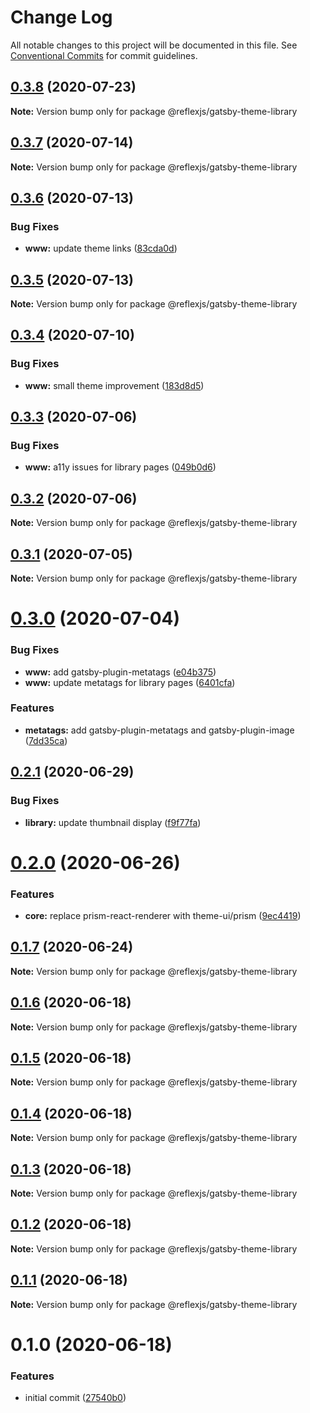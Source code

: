 # Change Log

All notable changes to this project will be documented in this file.
See [Conventional Commits](https://conventionalcommits.org) for commit guidelines.

## [0.3.8](https://github.com/reflexjs/reflex/compare/@reflexjs/gatsby-theme-library@0.3.7...@reflexjs/gatsby-theme-library@0.3.8) (2020-07-23)

**Note:** Version bump only for package @reflexjs/gatsby-theme-library





## [0.3.7](https://github.com/reflexjs/reflex/compare/@reflexjs/gatsby-theme-library@0.3.6...@reflexjs/gatsby-theme-library@0.3.7) (2020-07-14)

**Note:** Version bump only for package @reflexjs/gatsby-theme-library





## [0.3.6](https://github.com/reflexjs/reflex/compare/@reflexjs/gatsby-theme-library@0.3.5...@reflexjs/gatsby-theme-library@0.3.6) (2020-07-13)


### Bug Fixes

* **www:** update theme links ([83cda0d](https://github.com/reflexjs/reflex/commit/83cda0db5cf4ac3571b298e40e9278b82a5b69cb))





## [0.3.5](https://github.com/reflexjs/reflex/compare/@reflexjs/gatsby-theme-library@0.3.4...@reflexjs/gatsby-theme-library@0.3.5) (2020-07-13)

**Note:** Version bump only for package @reflexjs/gatsby-theme-library





## [0.3.4](https://github.com/reflexjs/reflex/compare/@reflexjs/gatsby-theme-library@0.3.3...@reflexjs/gatsby-theme-library@0.3.4) (2020-07-10)


### Bug Fixes

* **www:** small theme improvement ([183d8d5](https://github.com/reflexjs/reflex/commit/183d8d5a4a81096c9371731ae209598e942f7e7d))





## [0.3.3](https://github.com/reflexjs/reflex/compare/@reflexjs/gatsby-theme-library@0.3.2...@reflexjs/gatsby-theme-library@0.3.3) (2020-07-06)


### Bug Fixes

* **www:** a11y issues for library pages ([049b0d6](https://github.com/reflexjs/reflex/commit/049b0d6dcf2fb03a11cdb04fa6d08aa8ed6e113b))





## [0.3.2](https://github.com/reflexjs/reflex/compare/@reflexjs/gatsby-theme-library@0.3.1...@reflexjs/gatsby-theme-library@0.3.2) (2020-07-06)

**Note:** Version bump only for package @reflexjs/gatsby-theme-library





## [0.3.1](https://github.com/reflexjs/reflex/compare/@reflexjs/gatsby-theme-library@0.3.0...@reflexjs/gatsby-theme-library@0.3.1) (2020-07-05)

**Note:** Version bump only for package @reflexjs/gatsby-theme-library





# [0.3.0](https://github.com/reflexjs/reflex/compare/@reflexjs/gatsby-theme-library@0.2.1...@reflexjs/gatsby-theme-library@0.3.0) (2020-07-04)


### Bug Fixes

* **www:** add gatsby-plugin-metatags ([e04b375](https://github.com/reflexjs/reflex/commit/e04b3752dcae505d6c25628a54d503bfc7c4ae18))
* **www:** update metatags for library pages ([6401cfa](https://github.com/reflexjs/reflex/commit/6401cfa24c6476b709b09dc8f72e25ca93d8e922))


### Features

* **metatags:** add gatsby-plugin-metatags and gatsby-plugin-image ([7dd35ca](https://github.com/reflexjs/reflex/commit/7dd35ca5a88f686f11a0f3772d4eaaa640842ba9))





## [0.2.1](https://github.com/reflexjs/reflex/compare/@reflexjs/gatsby-theme-library@0.2.0...@reflexjs/gatsby-theme-library@0.2.1) (2020-06-29)


### Bug Fixes

* **library:** update thumbnail display ([f9f77fa](https://github.com/reflexjs/reflex/commit/f9f77fa087779a717b54266bbb2ab522f09831eb))





# [0.2.0](https://github.com/reflexjs/reflex/compare/@reflexjs/gatsby-theme-library@0.1.7...@reflexjs/gatsby-theme-library@0.2.0) (2020-06-26)


### Features

* **core:** replace prism-react-renderer with theme-ui/prism ([9ec4419](https://github.com/reflexjs/reflex/commit/9ec44192678175f00d760d9a93dc89dc86be5daf))





## [0.1.7](https://github.com/reflexjs/reflex/compare/@reflexjs/gatsby-theme-library@0.1.6...@reflexjs/gatsby-theme-library@0.1.7) (2020-06-24)

**Note:** Version bump only for package @reflexjs/gatsby-theme-library





## [0.1.6](https://github.com/reflexjs/reflex/compare/@reflexjs/gatsby-theme-library@0.1.5...@reflexjs/gatsby-theme-library@0.1.6) (2020-06-18)

**Note:** Version bump only for package @reflexjs/gatsby-theme-library





## [0.1.5](https://github.com/reflexjs/reflex/compare/@reflexjs/gatsby-theme-library@0.1.4...@reflexjs/gatsby-theme-library@0.1.5) (2020-06-18)

**Note:** Version bump only for package @reflexjs/gatsby-theme-library





## [0.1.4](https://github.com/reflexjs/reflex/compare/@reflexjs/gatsby-theme-library@0.1.3...@reflexjs/gatsby-theme-library@0.1.4) (2020-06-18)

**Note:** Version bump only for package @reflexjs/gatsby-theme-library





## [0.1.3](https://github.com/reflexjs/reflex/compare/@reflexjs/gatsby-theme-library@0.1.2...@reflexjs/gatsby-theme-library@0.1.3) (2020-06-18)

**Note:** Version bump only for package @reflexjs/gatsby-theme-library





## [0.1.2](https://github.com/reflexjs/reflex/compare/@reflexjs/gatsby-theme-library@0.1.1...@reflexjs/gatsby-theme-library@0.1.2) (2020-06-18)

**Note:** Version bump only for package @reflexjs/gatsby-theme-library





## [0.1.1](https://github.com/reflexjs/reflex/compare/@reflexjs/gatsby-theme-library@0.1.0...@reflexjs/gatsby-theme-library@0.1.1) (2020-06-18)

**Note:** Version bump only for package @reflexjs/gatsby-theme-library





# 0.1.0 (2020-06-18)


### Features

* initial commit ([27540b0](https://github.com/reflexjs/reflex/commit/27540b022a849212a21894b05df928e5e6b19456))
